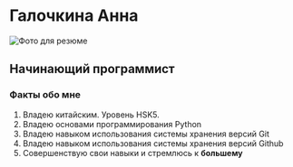 # Галочкина Анна 
![Фото для резюме](https://github.com/user-attachments/assets/2347620b-db2f-4c88-ae00-c70710bf9dd1)

## Начинающий программист

### Факты обо мне
1. Владею китайским. Уровень HSK5.
2. Владею основами программирования Python
3. Владею навыком использования системы хранения версий Git
4. Владею навыком использования системы хранения версий Github
5. Совершенствую свои навыки и стремлюсь к **большему**
